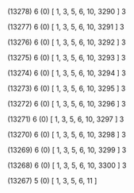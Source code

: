 (13278) 6 (0) [ 1, 3, 5, 6, 10, 3290 ] 3 


(13277) 6 (0) [ 1, 3, 5, 6, 10, 3291 ] 3 


(13276) 6 (0) [ 1, 3, 5, 6, 10, 3292 ] 3 


(13275) 6 (0) [ 1, 3, 5, 6, 10, 3293 ] 3 


(13274) 6 (0) [ 1, 3, 5, 6, 10, 3294 ] 3 


(13273) 6 (0) [ 1, 3, 5, 6, 10, 3295 ] 3 


(13272) 6 (0) [ 1, 3, 5, 6, 10, 3296 ] 3 


(13271) 6 (0) [ 1, 3, 5, 6, 10, 3297 ] 3 


(13270) 6 (0) [ 1, 3, 5, 6, 10, 3298 ] 3 


(13269) 6 (0) [ 1, 3, 5, 6, 10, 3299 ] 3 


(13268) 6 (0) [ 1, 3, 5, 6, 10, 3300 ] 3 


(13267) 5 (0) [ 1, 3, 5, 6, 11 ]  


